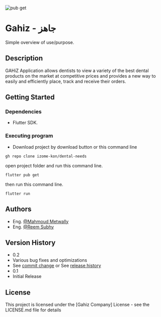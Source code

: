 ![pub get](https://raw.githubusercontent.com/izome-kon/dental-needs/master/assets/images/P6YSG41.png?token=GHSAT0AAAAAABPMZZKPPUWVP2BPVCYLPYWSYPBO7WA)

# Gahiz - جاهز

Simple overview of use/purpose.

## Description

GAHiZ Application allows dentists to view a variety of the best dental products on the market at competitive prices and provides a new way to easily and efficiently place, track and receive their orders.

## Getting Started

### Dependencies

- Flutter SDK.

### Executing program

- Download project by download button or this command line

```
gh repo clone izome-kon/dental-needs
```

open project folder and run this command line.

```
flutter pub get
```

then run this command line.

```
flutter run
```

## Authors

- Eng. [@Mahmoud Metwally](https://github.com/izome-kon)
- Eng. [@Reem Subhy](https://github.com/reemSubhy)

## Version History

- 0.2
- Various bug fixes and optimizations
- See [commit change]() or See [release history]()
- 0.1
- Initial Release

## License

This project is licensed under the [Gahiz Company] License - see the LICENSE.md file for details

<!-- ## Acknowledgments -->

<!-- Inspiration, code snippets, etc. -->
